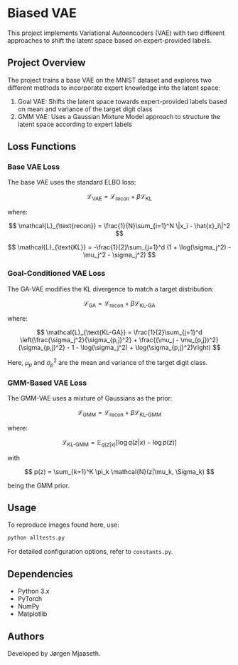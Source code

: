 # Biased VAE

This project implements Variational Autoencoders (VAE) with two different approaches to shift the latent space based on expert-provided labels.

## Project Overview

The project trains a base VAE on the MNIST dataset and explores two different methods to incorporate expert knowledge into the latent space:

1. Goal VAE: Shifts the latent space towards expert-provided labels based on mean and variance of the target digit class
2. GMM VAE: Uses a Gaussian Mixture Model approach to structure the latent space according to expert labels

## Loss Functions

### Base VAE Loss
The base VAE uses the standard ELBO loss:

$$
\mathcal{L}_{\text{VAE}} = \mathcal{L}_{\text{recon}} + \beta \mathcal{L}_{\text{KL}}
$$

where:

$$
\mathcal{L}_{\text{recon}} = \frac{1}{N}\sum_{i=1}^N \|x_i - \hat{x}_i\|^2
$$

$$
\mathcal{L}_{\text{KL}} = -\frac{1}{2}\sum_{j=1}^d (1 + \log(\sigma_j^2) - \mu_j^2 - \sigma_j^2)
$$

### Goal-Conditioned VAE Loss
The GA-VAE modifies the KL divergence to match a target distribution:

$$
\mathcal{L}_{\text{GA}} = \mathcal{L}_{\text{recon}} + \beta \mathcal{L}_{\text{KL-GA}}
$$

where:

$$
\mathcal{L}_{\text{KL-GA}} = \frac{1}{2}\sum_{j=1}^d \left(\frac{\sigma_j^2}{\sigma_{p,j}^2} + \frac{(\mu_j - \mu_{p,j})^2}{\sigma_{p,j}^2} - 1 - \log(\sigma_j^2) + \log(\sigma_{p,j}^2)\right)
$$

Here, $\mu_p$ and $\sigma_p^2$ are the mean and variance of the target digit class.

### GMM-Based VAE Loss
The GMM-VAE uses a mixture of Gaussians as the prior:

$$
\mathcal{L}_{\text{GMM}} = \mathcal{L}_{\text{recon}} + \beta \mathcal{L}_{\text{KL-GMM}}
$$

where:

$$
\mathcal{L}_{\text{KL-GMM}} = \mathbb{E}_{q(z|x)}[\log q(z|x) - \log p(z)]
$$

with 

$$
p(z) = \sum_{k=1}^K \pi_k \mathcal{N}(z|\mu_k, \Sigma_k)
$$

being the GMM prior.

## Usage
To reproduce images found here, use:
```bash
python alltests.py
```

For detailed configuration options, refer to `constants.py`.

## Dependencies
- Python 3.x
- PyTorch
- NumPy
- Matplotlib

## Authors
Developed by Jørgen Mjaaseth.